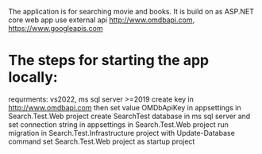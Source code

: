 The application is for searching movie and books.
It is build on as ASP.NET core web app use external api  http://www.omdbapi.com, https://www.googleapis.com
# The steps for starting the app locally:
 requrments: vs2022, ms sql server >=2019
 create key in http://www.omdbapi.com then set value OMDbApiKey in appsettings in Search.Test.Web project 
 create SearchTest database in ms sql server and set connection string in appsettings in Search.Test.Web project 
 run migration in Search.Test.Infrastructure project with Update-Database command
 set Search.Test.Web project as startup project

